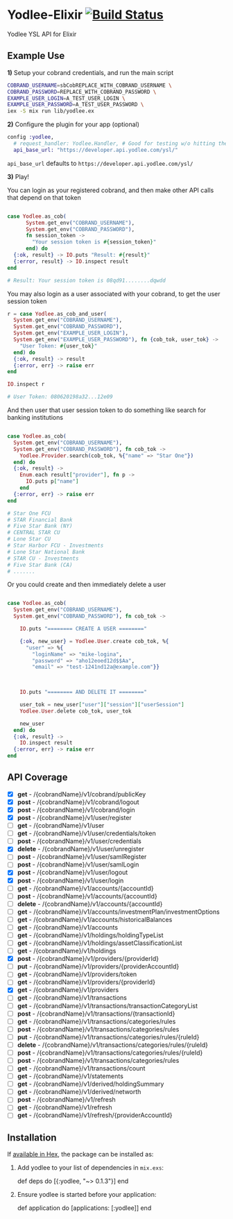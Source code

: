 # Yodlee-Elixir [![Build Status](https://travis-ci.org/levanto-financial/yodlee-elixir.svg?branch=master)](https://travis-ci.org/levanto-financial/yodlee-elixir)


Yodlee YSL API for Elixir 

## Example Use

**1)** Setup your cobrand credentials, and run the main script

```sh
COBRAND_USERNAME=sbCobREPLACE_WITH_COBRAND_USERNAME \
COBRAND_PASSWORD=REPLACE_WITH_COBRAND_PASSWORD \
EXAMPLE_USER_LOGIN=A_TEST_USER_LOGIN \
EXAMPLE_USER_PASSWORD=A_TEST_USER_PASSWORD \
iex -S mix run lib/yodlee.ex 

```

**2)** Configure the plugin for your app (optional)
```ex
config :yodlee,
  # request_handler: Yodlee.Handler, # Good for testing w/o hitting the real API
  api_base_url: "https://developer.api.yodlee.com/ysl/"
```

`api_base_url` defaults to `https://developer.api.yodlee.com/ysl/`

**3)** Play!

You can login as your registered cobrand, and then make other API calls that depend on that token
```ex

case Yodlee.as_cob(
      System.get_env("COBRAND_USERNAME"),
      System.get_env("COBRAND_PASSWORD"),
      fn session_token -> 
        "Your session token is #{session_token}"
      end) do
  {:ok, result} -> IO.puts "Result: #{result}"
  {:error, result} -> IO.inspect result
end

# Result: Your session token is 08qd91........dqwdd

```

You may also login as a user associated with your cobrand, to get the user session token

```ex
r = case Yodlee.as_cob_and_user(
  System.get_env("COBRAND_USERNAME"),
  System.get_env("COBRAND_PASSWORD"),
  System.get_env("EXAMPLE_USER_LOGIN"),
  System.get_env("EXAMPLE_USER_PASSWORD"), fn {cob_tok, user_tok} ->
    "User Token: #{user_tok}"
  end) do
  {:ok, result} -> result
  {:error, err} -> raise err
end

IO.inspect r

# User Token: 080620198a32...12e09

```

And then user that user session token to do something like search for banking institutions

```ex

case Yodlee.as_cob(
  System.get_env("COBRAND_USERNAME"),
  System.get_env("COBRAND_PASSWORD"), fn cob_tok ->
    Yodlee.Provider.search(cob_tok, %{"name" => "Star One"})
  end) do
  {:ok, result} ->
    Enum.each result["provider"], fn p -> 
      IO.puts p["name"]
    end
  {:error, err} -> raise err
end

# Star One FCU
# STAR Financial Bank
# Five Star Bank (NY)
# CENTRAL STAR CU
# Lone Star CU
# Star Harbor FCU - Investments
# Lone Star National Bank
# STAR CU - Investments
# Five Star Bank (CA)
# .......

```

Or you could create and then immediately delete a user

```ex

case Yodlee.as_cob(
  System.get_env("COBRAND_USERNAME"),
  System.get_env("COBRAND_PASSWORD"), fn cob_tok ->

    IO.puts "======== CREATE A USER ========"

    {:ok, new_user} = Yodlee.User.create cob_tok, %{
      "user" => %{
        "loginName" => "mike-logina",
        "password" => "aho12eoed12d$$Aa",
        "email" => "test-1241nd12a@example.com"}}
      


    IO.puts "======== AND DELETE IT ========"

    user_tok = new_user["user"]["session"]["userSession"]
    Yodlee.User.delete cob_tok, user_tok

    new_user
  end) do
  {:ok, result} ->
    IO.inspect result
  {:error, err} -> raise err
end

```

## API Coverage

- [x] **get** - /{cobrandName}/v1/cobrand/publicKey
- [x] **post** - /{cobrandName}/v1/cobrand/logout
- [x] **post** - /{cobrandName}/v1/cobrand/login
- [x] **post** - /{cobrandName}/v1/user/register
- [ ] **get** - /{cobrandName}/v1/user
- [ ] **get** - /{cobrandName}/v1/user/credentials/token
- [ ] **post** - /{cobrandName}/v1/user/credentials
- [x] **delete** - /{cobrandName}/v1/user/unregister
- [ ] **post** - /{cobrandName}/v1/user/samlRegister
- [ ] **post** - /{cobrandName}/v1/user/samlLogin
- [x] **post** - /{cobrandName}/v1/user/logout
- [x] **post** - /{cobrandName}/v1/user/login
- [ ] **get** - /{cobrandName}/v1/accounts/{accountId}
- [ ] **post** - /{cobrandName}/v1/accounts/{accountId}
- [ ] **delete** - /{cobrandName}/v1/accounts/{accountId}
- [ ] **get** - /{cobrandName}/v1/accounts/investmentPlan/investmentOptions
- [ ] **get** - /{cobrandName}/v1/accounts/historicalBalances
- [ ] **get** - /{cobrandName}/v1/accounts
- [ ] **get** - /{cobrandName}/v1/holdings/holdingTypeList
- [ ] **get** - /{cobrandName}/v1/holdings/assetClassificationList
- [ ] **get** - /{cobrandName}/v1/holdings
- [x] **post** - /{cobrandName}/v1/providers/{providerId}
- [ ] **put** - /{cobrandName}/v1/providers/{providerAccountId}
- [ ] **get** - /{cobrandName}/v1/providers/token
- [ ] **get** - /{cobrandName}/v1/providers/{providerId}
- [x] **get** - /{cobrandName}/v1/providers
- [ ] **get** - /{cobrandName}/v1/transactions
- [ ] **get** - /{cobrandName}/v1/transactions/transactionCategoryList
- [ ] **post** - /{cobrandName}/v1/transactions/{transactionId}
- [ ] **get** - /{cobrandName}/v1/transactions/categories/rules
- [ ] **post** - /{cobrandName}/v1/transactions/categories/rules
- [ ] **put** - /{cobrandName}/v1/transactions/categories/rules/{ruleId}
- [ ] **delete** - /{cobrandName}/v1/transactions/categories/rules/{ruleId}
- [ ] **post** - /{cobrandName}/v1/transactions/categories/rules/{ruleId}
- [ ] **post** - /{cobrandName}/v1/transactions/categories/rules
- [ ] **get** - /{cobrandName}/v1/transactions/count
- [ ] **get** - /{cobrandName}/v1/statements
- [ ] **get** - /{cobrandName}/v1/derived/holdingSummary
- [ ] **get** - /{cobrandName}/v1/derived/networth
- [ ] **post** - /{cobrandName}/v1/refresh
- [ ] **get** - /{cobrandName}/v1/refresh
- [ ] **get** - /{cobrandName}/v1/refresh/{providerAccountId}

## Installation

If [available in Hex](https://hex.pm/docs/publish), the package can be installed as:

  1. Add yodlee to your list of dependencies in `mix.exs`:

        def deps do
          [{:yodlee, "~> 0.1.3"}]
        end

  2. Ensure yodlee is started before your application:

        def application do
          [applications: [:yodlee]]
        end
